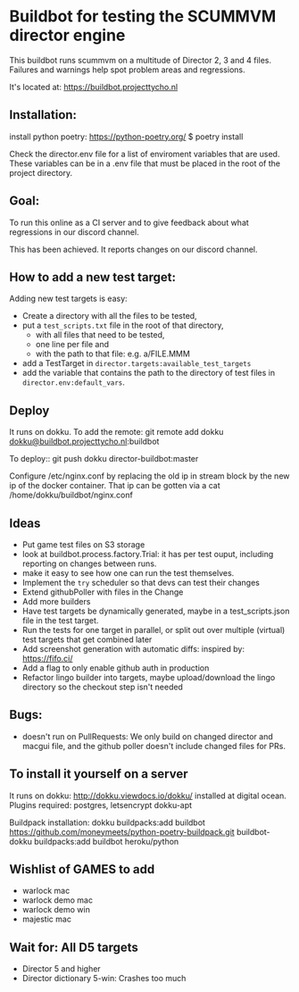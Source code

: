 # Buildbot for testing the SCUMMVM director engine

This buildbot runs scummvm on a multitude of Director 2, 3 and 4 files.
Failures and warnings help spot problem areas and regressions.

It's located at: https://buildbot.projecttycho.nl

## Installation:
install python poetry: https://python-poetry.org/
$ poetry install

Check the director.env file for a list of enviroment variables that are used.
These variables can be in a .env file that must be placed in the root of the project directory.

## Goal:
To run this online as a CI server and to give feedback about what regressions in our discord channel.

This has been achieved. It reports changes on our discord channel.

## How to add a new test target:

Adding new test targets is easy:
- Create a directory with all the files to be tested,
- put a `test_scripts.txt` file in the root of that directory,
    - with all files that need to be tested,
    - one line per file and
    - with the path to that file: e.g. a/FILE.MMM
- add a TestTarget in `director.targets:available_test_targets`
- add the variable that contains the path to the directory of test files in `director.env:default_vars`.

## Deploy

It runs on dokku. To add the remote:
    git remote add dokku dokku@buildbot.projecttycho.nl:buildbot

To deploy::
    git push dokku director-buildbot:master

Configure /etc/nginx.conf by replacing the old ip in stream block by
the new ip of the docker container.
That ip can be gotten via a cat /home/dokku/buildbot/nginx.conf

## Ideas
- Put game test files on S3 storage
- look at buildbot.process.factory.Trial: it has per test ouput, including reporting on changes between runs.
- make it easy to see how one can run the test themselves.
- Implement the `try` scheduler so that devs can test their changes
- Extend githubPoller with files in the Change
- Add more builders
- Have test targets be dynamically generated, maybe in a test_scripts.json file in the test target.
- Run the tests for one target in parallel, or split out over multiple (virtual) test targets that get combined later
- Add screenshot generation with automatic diffs: inspired by: https://fifo.ci/
- Add a flag to only enable github auth in production
- Refactor lingo builder into targets, maybe upload/download the lingo directory so the checkout step isn't needed

## Bugs:
- doesn't run on PullRequests: We only build on changed director and macgui file, and the github poller doesn't include changed files for PRs.

## To install it yourself on a server

It runs on dokku: http://dokku.viewdocs.io/dokku/
installed at digital ocean.
Plugins required: postgres, letsencrypt dokku-apt

Buildpack installation:
dokku buildpacks:add buildbot https://github.com/moneymeets/python-poetry-buildpack.git
buildbot-dokku buildpacks:add buildbot heroku/python

## Wishlist of GAMES to add
- warlock mac
- warlock demo mac
- warlock demo win
- majestic mac

## Wait for: All D5 targets
- Director 5 and higher
- Director dictionary 5-win: Crashes too much